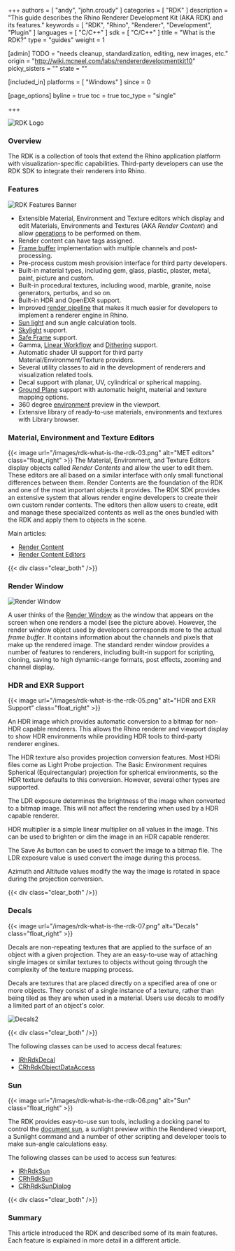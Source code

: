 +++
authors = [ "andy", "john.croudy" ]
categories = [ "RDK" ]
description = "This guide describes the Rhino Renderer Development Kit (AKA RDK) and its features."
keywords = [ "RDK", "Rhino", "Renderer", "Development", "Plugin" ]
languages = [ "C/C++" ]
sdk = [ "C/C++" ]
title = "What is the RDK?"
type = "guides"
weight = 1

[admin]
TODO = "needs cleanup, standardization, editing, new images, etc."
origin = "http://wiki.mcneel.com/labs/rendererdevelopmentkit10"
picky_sisters = ""
state = ""

[included_in]
platforms = [ "Windows" ]
since = 0

[page_options]
byline = true
toc = true
toc_type = "single"

+++

![RDK Logo](/images/rdk-what-is-the-rdk-01.png)

### Overview
The RDK is a collection of tools that extend the Rhino application platform with visualization-specific capabilities. Third-party developers can use the RDK SDK to integrate their renderers into Rhino.

### Features
![RDK Features Banner](/images/rdk-what-is-the-rdk-02.png)

- Extensible Material, Environment and Texture editors which display and edit Materials, Environments and Textures (AKA _Render Content_) and allow [operations](/guides/cpp/rdk-task-classes/) to be performed on them.
- Render content can have tags assigned.
- [Frame buffer](/guides/cpp/rdk-rendering-classes/) implementation with multiple channels and post-processing.
- Pre-process custom mesh provision interface for third party developers.
- Built-in material types, including gem, glass, plastic, plaster, metal, paint, picture and custom.
- Built-in procedural textures, including wood, marble, granite, noise generators, perturbs, and so on.
- Built-in HDR and OpenEXR support.
- Improved [render pipeline](/guides/cpp/rdk-rendering-classes/) that makes it much easier for developers to implement a renderer engine in Rhino.
- [Sun light](/guides/cpp/rdk-sun-classes/) and sun angle calculation tools.
- [Skylight](/guides/cpp/rdk-skylight-classes/) support.
- [Safe Frame](/guides/cpp/rdk-safe-frame-classes/) support.
- Gamma, [Linear Workflow](/guides/cpp/rdk-linear-workflow-classes/) and [Dithering](/guides/cpp/rdk-dithering-classes/) support.
- Automatic shader UI support for third party Material/Environment/Texture providers.
- Several utility classes to aid in the development of renderers and visualization related tools.
- Decal support with planar, UV, cylindrical or spherical mapping.
- [Ground Plane](/guides/cpp/rdk-ground-plane-classes/) support with automatic height, material and texture mapping options.
- 360 degree [environment](/guides/cpp/rdk-current-environment-classes/) preview in the viewport.
- Extensive library of ready-to-use materials, environments and textures with Library browser.

### Material, Environment and Texture Editors
{{< image url="/images/rdk-what-is-the-rdk-03.png" alt="MET editors" class="float_right" >}}
The Material, Environment, and Texture Editors display objects called _Render Contents_ and allow the user to edit them. These editors are all based on a similar interface with only small functional differences between them. Render Contents are the foundation of the RDK and one of the most important objects it provides. The RDK SDK provides an extensive system that allows render engine developers to create their own custom render contents. The editors then allow users to create, edit and manage these specialized contents as well as the ones bundled with the RDK and apply them to objects in the scene.

Main articles:

- [Render Content](/guides/cpp/rdk-render-content)
- [Render Content Editors](/guides/cpp/rdk-render-content-editors)

{{< div class="clear_both" />}}

### Render Window
![Render Window](/images/rdk-what-is-the-rdk-04.png)

A user thinks of the [Render Window](/guides/cpp/rdk-rendering-classes/) as the window that appears on the screen when one renders a model (see the picture above). However, the render window object used by developers corresponds more to the actual _frame&nbsp;buffer_. It contains information about the channels and pixels that make up the rendered image. The standard render window provides a number of features to renderers, including built-in support for scripting, cloning, saving to high dynamic-range formats, post effects, zooming and channel display.

### HDR and EXR Support
{{< image url="/images/rdk-what-is-the-rdk-05.png" alt="HDR and EXR Support" class="float_right" >}}

An HDR image which provides automatic conversion to a bitmap for non-HDR capable renderers. This allows the Rhino renderer and viewport display to show HDR environments while providing HDR tools to third-party renderer engines.

The HDR texture also provides projection conversion features. Most HDRi files come as Light Probe projection. The Basic Environment requires Spherical (Equirectangular) projection for spherical environments, so the HDR texture defaults to this conversion. However, several other types are supported.

The LDR exposure determines the brightness of the image when converted to a bitmap image. This will not affect the rendering when used by a HDR capable renderer.

HDR multiplier is a simple linear multiplier on all values in the image. This can be used to brighten or dim the image in an HDR capable renderer.

The Save As button can be used to convert the image to a bitmap file. The LDR exposure value is used convert the image during this process.

Azimuth and Altitude values modify the way the image is rotated in space during the projection conversion.

{{< div class="clear_both" />}}

### Decals
{{< image url="/images/rdk-what-is-the-rdk-07.png" alt="Decals" class="float_right" >}}

Decals are non-repeating textures that are applied to the surface of an object with a given projection. They are an easy-to-use way of attaching single images or similar textures to objects without going through the complexity of the texture mapping process.

Decals are textures that are placed directly on a specified area of one or more objects. They consist of a single instance of a texture, rather than being tiled as they are when used in a material. Users use decals to modify a limited part of an object's color.

![Decals2](/images/rdk-what-is-the-rdk-08.jpg)

{{< div class="clear_both" />}}

The following classes can be used to access decal features:

- [IRhRdkDecal](/guides/cpp/rdk-decal-classes/#IRhRdkDecal)
- [CRhRdkObjectDataAccess](/guides/cpp/rdk-decal-classes/#CRhRdkObjectDataAccess)

### Sun
{{< image url="/images/rdk-what-is-the-rdk-06.png" alt="Sun" class="float_right" >}}

The RDK provides easy-to-use sun tools, including a docking panel to control the [document sun](/guides/cpp/rdk-sun-classes/#DocumentSun), a sunlight preview within the Rendered viewport, a Sunlight command and a number of other scripting and developer tools to make sun-angle calculations easy.

The following classes can be used to access sun features:

- [IRhRdkSun](/guides/cpp/rdk-sun-classes/#IRhRdkSun)
- [CRhRdkSun](/guides/cpp/rdk-sun-classes/#CRhRdkSun)
- [CRhRdkSunDialog](/guides/cpp/rdk-sun-classes/#CRhRdkSunDialog)

{{< div class="clear_both" />}}

### Summary
This article introduced the RDK and described some of its main features. Each feature is explained in more detail in a different article.

<!--
### Automatic UI
The RDK provides an automatic UI system to make it easy to quickly develop user interfaces in your plug-in. See the main article here: [Automatic UI](/guides/cpp/rdk-raw-auto-ui).
-->
